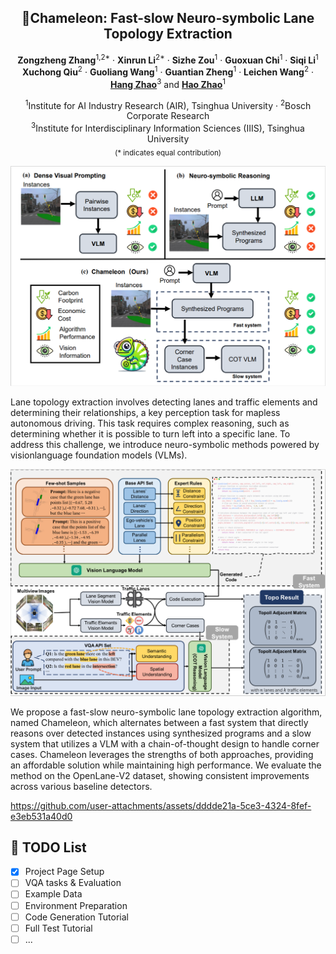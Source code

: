 <div align="center">
<h2>🦎Chameleon: Fast-slow Neuro-symbolic Lane Topology Extraction</h2>

**Zongzheng Zhang**<sup>1,2*</sup> · **Xinrun Li**<sup>2*</sup> · **Sizhe Zou**<sup>1</sup> · **Guoxuan Chi**<sup>1</sup> · **Siqi Li**<sup>1</sup> <br>
**Xuchong Qiu**<sup>2</sup> · **Guoliang Wang**<sup>1</sup> · **Guantian Zheng**<sup>1</sup> · **Leichen Wang**<sup>2</sup> · [**Hang Zhao**](https://hangzhaomit.github.io/)<sup>3</sup> and [**Hao Zhao**](https://sites.google.com/view/fromandto/)<sup>1</sup>

<sup>1</sup>Institute for AI Industry Research (AIR), Tsinghua University · <sup>2</sup>Bosch Corporate Research <br>
<sup>3</sup>Institute for Interdisciplinary Information Sciences (IIIS), Tsinghua University <br>
<sub>(* indicates equal contribution)</sub>

<!-- > **ICRA 2025** -->

</div>

<!-- >
[\[Arxiv\]](https://arxiv.org/abs/2401.06614) [\[Paper\]](https://arxiv.org/pdf/2401.06614.pdf) [\[Project Page\]](https://vveicao.github.io/projects/Motion2VecSets/) [\[Video\]](https://www.youtube.com/watch?v=VXI3y2o0SqY&ab_channel=MatthiasNiessner)
-->

![teaser](./assets/teaser.png)

<p>
    Lane topology extraction involves detecting lanes and traffic elements and determining their relationships, a key perception task for mapless autonomous driving. This task requires complex reasoning, such as determining whether it is possible to turn left into a specific lane. To address this challenge, we introduce neuro-symbolic methods powered by visionlanguage foundation models (VLMs).
</p>

![mainimage](./assets/main_pic.png)

<p>
 We propose a fast-slow neuro-symbolic lane topology extraction algorithm, named Chameleon, which alternates between a fast system that directly reasons over detected instances using synthesized programs and a slow system that utilizes a VLM with a chain-of-thought design to handle corner cases. Chameleon leverages the strengths of both approaches, providing an affordable solution while maintaining high performance. We evaluate the method on the OpenLane-V2 dataset, showing consistent improvements across various baseline detectors.
</p>

<!-- > https://github.com/OpenDriveLab/DriveLM/assets/103363891/67495435-4a32-4614-8d83-71b5c8b66443 -->

<!-- > above is old demo video. demo scene token: cc8c0bf57f984915a77078b10eb33198 -->

https://github.com/user-attachments/assets/dddde21a-5ce3-4324-8fef-e3eb531a40d0

<!-- > above is new demo video. demo scene token: cc8c0bf57f984915a77078b10eb33198 -->

## 📌 TODO List
- [x] Project Page Setup 
- [ ] VQA tasks & Evaluation
- [ ] Example Data
- [ ] Environment Preparation
- [ ] Code Generation Tutorial
- [ ] Full Test Tutorial
- [ ] ...
